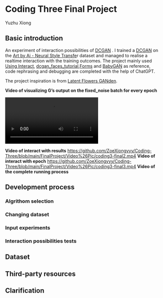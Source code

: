 # Coding Three Final Project
Yuzhu Xiong
## Basic introduction

An experiment of interaction possibilities of [DCGAN](https://colab.research.google.com/github/pytorch/tutorials/blob/gh-pages/_downloads/5f81194dd43910d586578638f83205a3/dcgan_faces_tutorial.ipynb#scrollTo=qBfeHTsY_NuQ) .
I trained a [DCGAN](https://colab.research.google.com/github/pytorch/tutorials/blob/gh-pages/_downloads/5f81194dd43910d586578638f83205a3/dcgan_faces_tutorial.ipynb#scrollTo=qBfeHTsY_NuQ) on the [Art by Ai - Neural Style Transfe](https://www.kaggle.com/datasets/vbookshelf/art-by-ai-neural-style-transfer)r dataset and managed to realise a realtime interaction with the training outcomes.
The project mainly used [Using Interact](https://colab.research.google.com/drive/1CXrsbypB-BZY6J6fvsrUgogBGof5gedN#scrollTo=3noK7P5_9gpv), [dcgan_faces_tutorial](https://colab.research.google.com/github/pytorch/tutorials/blob/gh-pages/_downloads/5f81194dd43910d586578638f83205a3/dcgan_faces_tutorial.ipynb#scrollTo=qBfeHTsY_NuQ),[Forms](https://colab.research.google.com/notebooks/forms.ipynb#scrollTo=ig8PIYeLtM8g) and [BabyGAN](https://colab.research.google.com/github/tg-bomze/BabyGAN/blob/master/BabyGAN_(ENG).ipynb) as reference, code rephrasing and debugging are completed with the help of ChatGPT.

The project inspiration is from [Latent Flowers GANden](https://observablehq.com/@stwind/latent-flowers-ganden).

**Video of visualizing G’s output on the fixed_noise batch for every epoch**


<video controls>
  <source src="https://github.com/ZoeXiongyyy/Coding-Three/blob/main/FinalProject/Video%26Pic/animation.mp4" type="video/mp4">
</video>

**Video of interact with results**
https://github.com/ZoeXiongyyy/Coding-Three/blob/main/FinalProject/Video%26Pic/coding3-final2.mp4
**Video of interact with epoch**
https://github.com/ZoeXiongyyy/Coding-Three/blob/main/FinalProject/Video%26Pic/coding3-final3.mp4
**Video of the complete running process**

## Development process

### Algrithom selection

### Changing dataset

### Input experiments

### Interaction possibilities tests



## Dataset

## Third-party resources

## Clarification


